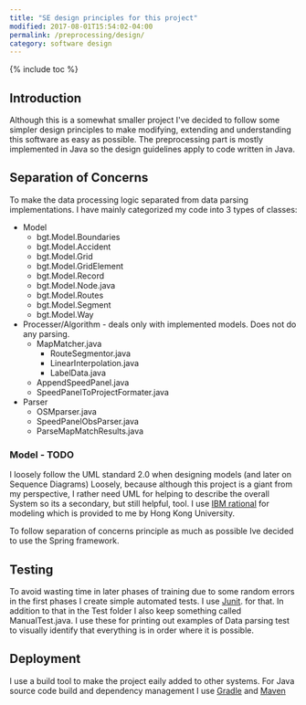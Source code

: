 ```yaml
---
title: "SE design principles for this project"
modified: 2017-08-01T15:54:02-04:00
permalink: /preprocessing/design/
category: software design
---
```


{% include toc %}

## Introduction
 Although this is a somewhat smaller project I've decided to follow some simpler design principles
to make modifying, extending and understanding this software as easy as possible. The preprocessing part is mostly implemented in Java so the design guidelines apply to code written in Java.


## Separation of Concerns

To make the data processing logic separated from data parsing implementations. I have mainly categorized my code into 3 types of classes:

+ Model
    + bgt.Model.Boundaries
    + bgt.Model.Accident
    + bgt.Model.Grid
    + bgt.Model.GridElement
    + bgt.Model.Record
    + bgt.Model.Node.java
    + bgt.Model.Routes
    + bgt.Model.Segment
    + bgt.Model.Way
+ Processer/Algorithm - deals only with implemented models. Does not do any parsing.
    + MapMatcher.java
	  + RouteSegmentor.java
	  + LinearInterpolation.java
	  + LabelData.java
    + AppendSpeedPanel.java
    + SpeedPanelToProjectFormater.java
+ Parser
    + OSMparser.java
    + SpeedPanelObsParser.java
    + ParseMapMatchResults.java

### Model - TODO

I loosely follow the UML standard 2.0 when designing models (and later on Sequence Diagrams) Loosely, because although this project is a giant from my perspective, I rather need UML
for helping to describe the overall System so its a secondary, but still helpful, tool.  I use [IBM rational](https://www-01.ibm.com/software/uk/rational/)
for modeling which is provided to me by Hong Kong University.

To follow separation of concerns principle as much as possible Ive decided to use the Spring framework.

## Testing

To avoid wasting time in later phases of training due to some random errors in the first phases I create simple automated tests. I use [Junit](http://junit.org/junit4/). for that. In addition to
that in the Test folder I also keep something called ManualTest.java. I use these for printing out examples of Data parsing test to visually identify that everything is in order where it is possible.

## Deployment

I use a build tool to make the project eaily added to other systems.
 For Java source code build and dependency management I use [Gradle](https://gradle.org/) and [Maven](https://maven.apache.org/)
